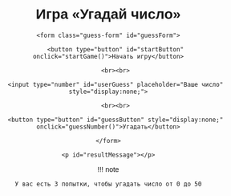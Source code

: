 # Игра «Угадай число»


<style>

    body {

        font-family: Arial, sans-serif;

        text-align: center;

        margin-top: 50px;

    }

    .container {

        max-width: 600px;

        margin: 0 auto;

    }

    .game-message {

        margin: 20px 0;

    }

    .guess-form {

        margin: 20px 0;

    }

   .guess-form input {

        padding: 10px;

        width: 150px;

        font-size: 18px;

        border: 2px solid #007BFF; /* Цвет границы */

        border-radius: 5px; /* Скругленные углы */

        background-color: #f8f9fa; /* Цвет фона */

        box-shadow: 2px 2px 5px rgba(0, 0, 0, 0.1); /* Тень */

        transition: border-color 0.3s; /* Плавный переход цвета границы */

    }

    .guess-form input:focus {

        border-color: #0056b3; /* Цвет границы при фокусировке */

        outline: none; /* Убираем стандартное обрамление */

    }
    .guess-form button {

        padding: 10px 20px;

        background-color: #007BFF;

        color: white;

        border: none;

        border-radius: 5px; /* Скругленные углы кнопки */

        cursor: pointer;

        font-size: 18px;

        transition: background-color 0.3s; /* Плавный переход цвета фона */

    }

    .guess-form button:hover {

        background-color: #0056b3;

    }

</style>


<div class="container">

    <form class="guess-form" id="guessForm">

        <button type="button" id="startButton" onclick="startGame()">Начать игру</button>

        <br><br>

        <input type="number" id="userGuess" placeholder="Ваше число" style="display:none;">
        
        <br><br>

        <button type="button" id="guessButton" style="display:none;" onclick="guessNumber()">Угадать</button>

    </form>

    <p id="resultMessage"></p>

</div>


<script>

    let randomNumber;

    let attempts = 0;

    const maxAttempts = 3;


    function startGame() {

        randomNumber = Math.floor(Math.random() * 51); // Генерация случайного числа от 0 до 50

        attempts = 0; // Сбрасываем количество попыток

        document.getElementById('startButton').style.display = 'none';

        document.getElementById('userGuess').style.display = 'inline';

        document.getElementById('guessButton').style.display = 'inline';

    }


    function guessNumber() {

        const guess = parseInt(document.getElementById('userGuess').value);

        attempts++; // Увеличиваем счетчик попыток


        if (guess === randomNumber) {

            document.getElementById('resultMessage').innerText = 'Успех! Вы угадали число ' + randomNumber + '!';

            resetGame();

        } else {

            const remainingAttempts = maxAttempts - attempts;

            if (remainingAttempts > 0) {

                if (guess < randomNumber) {

                    document.getElementById('resultMessage').innerText = `Потрачено! Загаданное число больше, чем ${guess}. Осталось ${remainingAttempts} попыток.`;

                } else {

                    document.getElementById('resultMessage').innerText = `Потрачено! Загаданное число меньше, чем ${guess}. Осталось ${remainingAttempts} попыток.`;

                }
                

            } else {

                document.getElementById('resultMessage').innerText = 'Игра окончена! Правильное число было ' + randomNumber + '.';

                resetGame();

            }

        }

    }
    
    function resetGame() {

        document.getElementById('userGuess').style.display = 'none';

        document.getElementById('guessButton').style.display = 'none';

        document.getElementById('startButton').style.display = 'inline';

        document.getElementById('startButton').innerText = 'Начать игру снова';

    }
</script>


!!! note

    У вас есть 3 попытки, чтобы угадать число от 0 до 50